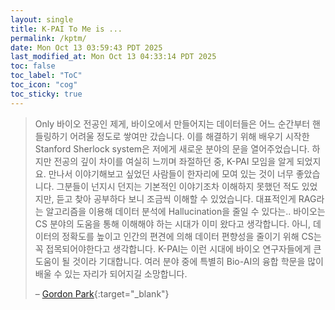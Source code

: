 ```yaml
---
layout: single
title: K-PAI To Me is ...
permalink: /kptm/
date: Mon Oct 13 03:59:43 PDT 2025
last_modified_at: Mon Oct 13 04:33:14 PDT 2025
toc: false
toc_label: "ToC"
toc_icon: "cog"
toc_sticky: true
---
```


> Only 바이오 전공인 제게, 바이오에서 만들어지는 데이터들은 어느 순간부터 핸들링하기 어려울 정도로 쌓여만 갔습니다. 이를 해결하기 위해 배우기 시작한 Stanford Sherlock system은 저에게 새로운 분야의 문을 열어주었습니다. 하지만 전공의 깊이 차이를 여실히 느끼며 좌절하던 중, K-PAI 모임을 알게 되었지요. 만나서 이야기해보고 싶었던 사람들이 한자리에 모여 있는 것이 너무 좋았습니다. 그분들이 넌지시 던지는 기본적인 이야기조차 이해하지 못했던 적도 있었지만, 듣고 찾아 공부하다 보니 조금씩 이해할 수 있었습니다. 대표적인게 RAG라는 알고리즘을 이용해 데이터 분석에 Hallucination을 줄일 수 있다는..
> 바이오는 CS 분야의 도움을 통해 이해해야 하는 시대가 이미 왔다고 생각합니다. 아니, 데이터의 정확도를 높이고 인간의 편견에 의해 데이터 편향성을 줄이기 위해 CS는 꼭 접목되어야한다고 생각합니다. K-PAI는 이런 시대에 바이오 연구자들에게 큰 도움이 될 것이라 기대합니다. 여러 분야 중에 특별히 Bio-AI의 융합 학문을 많이 배울 수 있는 자리가 되어지길 소망합니다.
>
> &ndash; [Gordon Park](https://www.linkedin.com/in/gordon-%EA%B5%B0%ED%98%B8-park-452bab26/){:target="_blank"}

